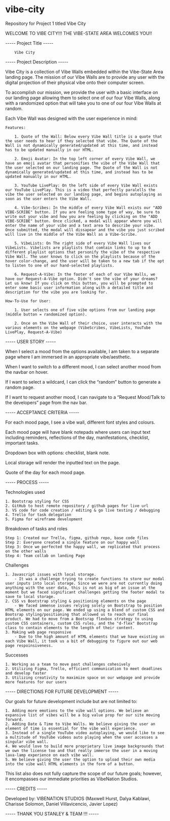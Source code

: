 # vibe-city
Repository for Project 1 titled Vibe City

WELCOME TO VIBE CITY!!! THE VIBE-STATE AREA WELCOMES YOU!!

----- Project Title -----

        Vibe City

----- Project Description -----

Vibe City is a collection of Vibe Walls embedded within the Vibe-State Area landing page. The mission of our Vibe Walls are to provide any user with the digital projection of their physical vibe onto their computer screen.

To accomplish our mission, we provide the user with a basic interface on our landing page allowing them to select one of our four Vibe Walls, along with a randomized option that will take you to one of our four Vibe Walls at random. 

Each Vibe Wall was designed with the user experience in mind:

    Features:

        1. Quote of the Wall: Below every Vibe Wall title is a quote that the user needs to hear if they selected that vibe. The Quote of the Wall is not dynamically generated/updated at this time, and instead has to be updated manually in our HTML.

        2. Emoji Avatar: In the top left corner of every Vibe Wall, we have an emoji avatar that personifies the vibe of the Vibe Wall that the user selected on our landing page. The Quote of the Wall is not dynamically generated/updated at this time, and instead has to be updated manually in our HTML. 

        3. YouTube LivePlay: On the left side of every Vibe Wall exists our YouTube LivePlay. This is a video that perfectly paralells the vibe the user selected on our landing page, and begins autoplaying as soon as the user enters the Vibe Wall.

        4. Vibe-Scribes: In the middle of every Vibe Wall exists our "ADD VIBE-SCRIBE" button. If you are feeling some type of way, be sure to write out your vibe and how you are feeling by clicking on the "ADD VIBE-SCRIBE" button. Once clicked, a modal will appear where you will enter the name of your vibe and a text area to describe your vibe. Once submitted, the modal will dissapear and the vibe you just scribed will live in the middle of the Vibe Wall as a Vibe-Scribe.

        5. VibeLists: On The right side of every Vibe Wall lives our VibeLists. Vibelists are playlists that comtain links to up to 6 different playlist options that personify the vibe of the respective Vibe Wall. The user knows to click on the playlists because of the hover color-change, and the user will be taken to a new tab if the opt to listen to one of our hand-selected playlists.

        6. Request-A-Vibe: In the footer of each of our Vibe Walls, we have our Request-A-Vibe option. Didn't see the vibe of your dreams? Let us know! If you click on this button, you will be prompted to enter some basic user information along with a detailed title and description for the vibe you are looking for.

    How-To-Use for User:

        1. User selects one of five vibe options from our landing page (middle button = randomized option).

        2. Once on the Vibe Wall of their choice, user interacts with the various elements on the webpage (VibeScribes, VibeLists, YouTube LivePlay, Request-A-Vibe)

----- USER STORY -----

When I select a mood from the options available, I am taken to a separate page where I am immersed in an appropriate vibe/aesthetic.

When I want to switch to a different mood, I can select another mood from the navbar on hover.

If I want to select a wildcard, I can click the “random” button to generate a random page. 

If I want to request another mood, I can navigate to a “Request Mood/Talk to the developers” page from the nav bar.

----- ACCEPTANCE CRITERIA -----

For each mood page, I see a vibe wall, different font styles and colours.

Each mood page will have blank notepads where users can input text including reminders, reflections of the day, manifestations, checklist, important tasks.

Dropdown box with options: checklist, blank note.

Local storage will render the inputted text on the page.

Quote of the day for each mood page.

----- PROCESS -----

Technologies used

    1. Bootstrap styling for CSS
    2. GitHub to host remote repository / github pages for live url
    3. VS code for code creation / editing & go live testing / debugging
    4. Trello for task delegation
    5. Figma for wireframe development

Breakdown of tasks and roles

    Step 1: Created our Trello, figma, github repo, base code files
    Step 2: Everyone created a single feature on our happy wall
    Step 3: Once we perfected the happy wall, we replicated that process on the other walls
    Step 4: Team collab on landing Page

Challenges

    1. Javascript issues with local storage.
        - It was a challenge trying to create functions to store our modal user inputs into local storage. Since we were are not currently doing anything with the user data, this is not as big of an issue at the moment but we faced significant challenges getting the footer modal to save to local storage.
    2. CSS vs Bootstrap styling & positioning elements on the page
        - We faced immense issues relying solely on Bootstrap to position HTML elements on our page. We ended up using a blend of custom CSS and Bootsrap styling/positioning that allowed us to reach our final product. We had to move from a Bootsrap flexbox strategy to using custom CSS containers, custom CSS rules, and the "d-flex" Bootstrap class to contain elements to the length of their content.
    3. Making web page responsive
        - Due to the high amount of HTML elements that we have existing on each Vibe Wall, it took us a bit of debugging to figure out our web page respoinsiveness.

Successes

    1. Working as a team to move past challenges cohesively
    2. Utilizing Figma, Trello, efficient communication to meet deadlines and develop faster
    3. Utilizing creativity to maximize space on our webpage and provide more features for our users

----- DIRECTIONS FOR FUTURE DEVELOPMENT -----

Our goals for future development include but are not limited to:

    1. Adding more emotions to the vibe wall options. We believe an expansive list of vibes will be a big value prop for our site moving forward.
    2. Adding Date & Time to Vibe Walls. We believe giving the user an element of time is essential for the vibe wall experience.
    3. Instead of a single YouTube video autoplaying, we would like to see a multitude of YouTube videos auto playing when the user accesses a singular vibe wall.
    4. We would love to build more proprietary live image backgrounds that we own the license too and that really immerse the user in a moving lava-lamp experience on each vibe wall.
    5. We believe giving the user the option to upload their own media into the vibe wall HTML elements in the form of a button.

This list also does not fully capture the scope of our future goals; however, it encompasses our immediate priorities as VibeNation Studios.

----- CREDITS -----

Developed by: VIBENATION STUDIOS (Maxwell Hurst, Dalya Kablawi, Charisse Solomon, Daniel Villavicencio, Javier Lopez)

----- THANK YOU STANLEY & TEAM !!! -----